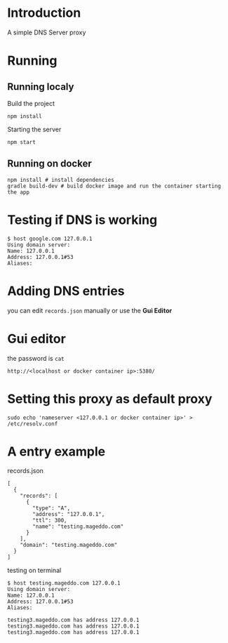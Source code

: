 # Introduction

A simple DNS Server proxy 

# Running

## Running localy

Build the project 

	npm install

Starting the server 

	npm start

## Running on docker
	
	npm install # install dependencies
	gradle build-dev # build docker image and run the container starting the app

# Testing if DNS is working

	$ host google.com 127.0.0.1
	Using domain server:
	Name: 127.0.0.1
	Address: 127.0.0.1#53
	Aliases:

# Adding DNS entries

you can edit `records.json` manually or use the **Gui Editor**

# Gui editor

the password is `cat`

	http://<localhost or docker container ip>:5380/

# Setting this proxy as default proxy 

	sudo echo 'nameserver <127.0.0.1 or docker container ip>' > /etc/resolv.conf

# A entry example

records.json

	[
	  {
	    "records": [
	      {
	        "type": "A",
	        "address": "127.0.0.1",
	        "ttl": 300,
	        "name": "testing.mageddo.com"
	      }
	    ],
	    "domain": "testing.mageddo.com"
	  }
	]

testing on terminal 

	$ host testing.mageddo.com 127.0.0.1
	Using domain server:
	Name: 127.0.0.1
	Address: 127.0.0.1#53
	Aliases: 

	testing3.mageddo.com has address 127.0.0.1
	testing3.mageddo.com has address 127.0.0.1
	testing3.mageddo.com has address 127.0.0.1

